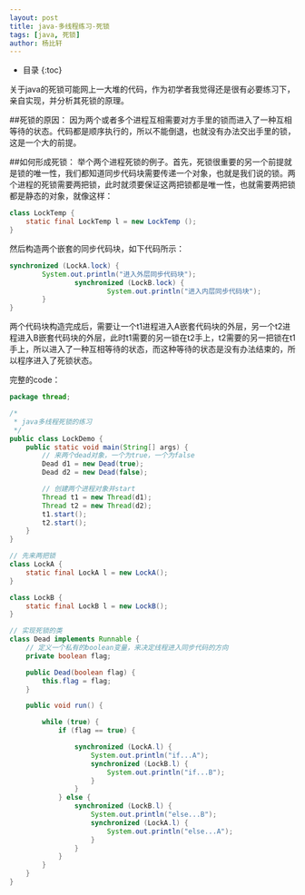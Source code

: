 ```yaml
---
layout: post
title: java-多线程练习-死锁
tags: [java, 死锁]
author: 杨比轩
---
```


* 目录
{:toc}


关于java的死锁可能网上一大堆的代码，作为初学者我觉得还是很有必要练习下，亲自实现，并分析其死锁的原理。

##死锁的原因：
因为两个或者多个进程互相需要对方手里的锁而进入了一种互相等待的状态。代码都是顺序执行的，所以不能倒退，也就没有办法交出手里的锁，这是一个大的前提。

##如何形成死锁：
举个两个进程死锁的例子。首先，死锁很重要的另一个前提就是锁的唯一性，我们都知道同步代码块需要传递一个对象，也就是我们说的锁。两个进程的死锁需要两把锁，此时就须要保证这两把锁都是唯一性，也就需要两把锁都是静态的对象，就像这样：
```java
class LockTemp {
	static final LockTemp l = new LockTemp ();
}
```
然后构造两个嵌套的同步代码块，如下代码所示：
```java
synchronized (LockA.lock) {
		System.out.println("进入外层同步代码块");
				synchronized (LockB.lock) {
						System.out.println("进入内层同步代码块");
		}
}
```
两个代码块构造完成后，需要让一个t1进程进入A嵌套代码块的外层，另一个t2进程进入B嵌套代码块的外层，此时t1需要的另一锁在t2手上，t2需要的另一把锁在t1手上，所以进入了一种互相等待的状态，而这种等待的状态是没有办法结束的，所以程序进入了死锁状态。

完整的code：
```java
package thread;

/*
 * java多线程死锁的练习 
 */
public class LockDemo {
	public static void main(String[] args) {
		// 来两个dead对象，一个为true，一个为false
		Dead d1 = new Dead(true);
		Dead d2 = new Dead(false);

		// 创建两个进程对象并start
		Thread t1 = new Thread(d1);
		Thread t2 = new Thread(d2);
		t1.start();
		t2.start();
	}
}

// 先来两把锁
class LockA {
	static final LockA l = new LockA();
}

class LockB {
	static final LockB l = new LockB();
}

// 实现死锁的类
class Dead implements Runnable {
	// 定义一个私有的boolean变量，来决定线程进入同步代码的方向
	private boolean flag;

	public Dead(boolean flag) {
		this.flag = flag;
	}

	public void run() {

		while (true) {
			if (flag == true) {

				synchronized (LockA.l) {
					System.out.println("if...A");
					synchronized (LockB.l) {
						System.out.println("if...B");
					}
				}
			} else {
				synchronized (LockB.l) {
					System.out.println("else...B");
					synchronized (LockA.l) {
						System.out.println("else...A");
					}
				}
			}
		}
	}
}
```
